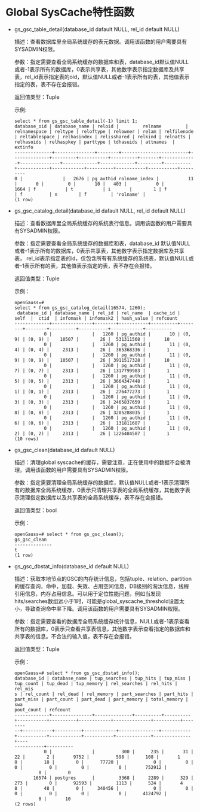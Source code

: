 # Global SysCache特性函数<a name="ZH-CN_TOPIC_0000001242498033"></a>

-   gs\_gsc\_table\_detail\(database\_id dafault NULL, rel\_id default NULL\)

    描述：查看数据库里全局系统缓存的表元数据。调用该函数的用户需要具有SYSADMIN权限。

    参数：指定需要查看全局系统缓存的数据库和表，database\_id默认值NULL或者-1表示所有的数据库，0表示共享表，其他数字表示指定数据库及共享表，rel\_id表示指定表的oid，默认值NULL或者-1表示所有的表，其他值表示指定的表，表不存在会报错。

    返回值类型：Tuple

    示例:

    ```
    select * from gs_gsc_table_detail(-1) limit 1;
    database_oid | database_name | reloid |         relname         | relnamespace | reltype | reloftype | relowner | relam | relfilenode | reltablespace | relhasindex | relisshared | relkind | relnatts | relhasoids | relhaspkey | parttype | tdhasuids | attnames  | extinfo
    --------------+---------------+--------+-------------------------+--------------+---------+-----------+----------+-------+-------------+---------------+-------------+-------------+---------+----------+------------+------------+----------+-----------+-----------+---------
    0 |               |   2676 | pg_authid_rolname_index |           11 |       0 |         0 |       10 |   403 |           0 |          1664 | f           | t           | i       |        1 | f          | f          | n        | f         | 'rolname' |
    (1 row)
    ```


-   gs\_gsc\_catalog\_detail\(database\_id dafault NULL, rel\_id default NULL\)

    描述：查看数据库里全局系统缓存的系统表行信息。调用该函数的用户需要具有SYSADMIN权限。

    参数：指定需要查看全局系统缓存的数据库和表，database\_id 默认值NULL或者-1表示所有的数据库，0表示共享表，其他数字表示指定数据库及共享表， rel\_id表示指定表的id，仅包含所有有系统缓存的系统表，默认值NULL或者-1表示所有的表，其他值表示指定的表，表不存在会报错。

    返回值类型：Tuple

    示例：

    ```
    openGauss=# 
    select * from gs_gsc_catalog_detail(16574, 1260);
     database_id | database_name | rel_id | rel_name  | cache_id |  self  |  ctid  | infomask | infomask2 | hash_value | refcount
    -------------+---------------+--------+-----------+----------+--------+--------+----------+-----------+------------+----------
               0 |               |   1260 | pg_authid |       10 | (0, 9) | (0, 9) |    10507 |        26 |  531311568 |       10
               0 |               |   1260 | pg_authid |       11 | (0, 4) | (0, 4) |     2313 |        26 |  365368336 |        1
               0 |               |   1260 | pg_authid |       11 | (0, 9) | (0, 9) |    10507 |        26 | 3911517328 |       10
               0 |               |   1260 | pg_authid |       11 | (0, 7) | (0, 7) |     2313 |        26 | 1317799983 |        1
               0 |               |   1260 | pg_authid |       11 | (0, 5) | (0, 5) |     2313 |        26 | 3664347448 |        1
               0 |               |   1260 | pg_authid |       11 | (0, 1) | (0, 1) |     2313 |        26 |  276477273 |        1
               0 |               |   1260 | pg_authid |       11 | (0, 3) | (0, 3) |     2313 |        26 | 2465837659 |        1
               0 |               |   1260 | pg_authid |       11 | (0, 8) | (0, 8) |     2313 |        26 | 3205288035 |        1
               0 |               |   1260 | pg_authid |       11 | (0, 6) | (0, 6) |     2313 |        26 |  131811687 |        1
               0 |               |   1260 | pg_authid |       11 | (0, 2) | (0, 2) |     2313 |        26 | 1226484587 |        1
    (10 rows)
    ```


-   gs\_gsc\_clean\(database\_id dafault NULL\)

    描述：清理global syscache的缓存，需要注意，正在使用中的数据不会被清理。调用该函数的用户需要具有SYSADMIN权限。

    参数：指定需要清理全局系统缓存的数据库，默认值NULL或者-1表示清理所有的数据库全局系统缓存，0表示只清理共享表的全局系统缓存，其他数字表示清理指定数据库以及共享表的全局系统缓存，表不存在会报错。

    返回值类型：bool

    示例：

    ```
    openGauss=# select * from gs_gsc_clean();
    gs_gsc_clean
    --------------
    t
    (1 row)
    ```


-   gs\_gsc\_dbstat\_info\(database\_id default NULL\)

    描述：获取本地节点的GSC的内存统计信息，包括tuple、relation、partition的缓存查询，命中，加载、失效、占用空间信息，DB级别的淘汰信息，线程引用信息，内存占用信息。可以用于定位性能问题，例如当发现hits/searches数组远小于1时，可能是global\_syscache\_threshold设置太小，导致查询命中率下降。调用该函数的用户需要具有SYSADMIN权限。

    参数：指定需要查看的数据库全局系统缓存统计信息，NULL或者-1表示查看所有的数据库，0表示只查看共享表信息，其他数字表示查看指定的数据库和共享表的信息。不合法的输入值，表不存在会报错。

    返回值类型：Tuple

    示例：

    ```
    openGauss=# select * from gs_gsc_dbstat_info();
    database_id | database_name | tup_searches | tup_hits | tup_miss | tup_count | tup_dead | tup_memory | rel_searches | rel_hits | rel_mis
    s | rel_count | rel_dead | rel_memory | part_searches | part_hits | part_miss | part_count | part_dead | part_memory | total_memory | swa
    pout_count | refcount
    -------------+---------------+--------------+----------+----------+-----------+----------+------------+--------------+----------+--------
    --+-----------+----------+------------+---------------+-----------+-----------+------------+-----------+-------------+--------------+----
    -----------+----------
               0 |               |          300 |      235 |       31 |        22 |        2 |       9752 |          598 |      108 |       1
    8 |        18 |        0 |      77720 |             0 |         0 |         0 |          0 |         0 |           0 |       752912 |
             0 |        0
           16574 | postgres      |         3368 |     2289 |      329 |       273 |        0 |      92593 |         1113 |      524 |       4
    8 |        48 |        0 |     340456 |             0 |         0 |         0 |          0 |         0 |           0 |      4124792 |
             0 |       10
    (2 rows)
    ```


